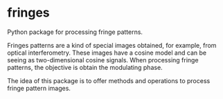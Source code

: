 # fringes
Python package for processing fringe patterns.

Fringes patterns are a kind of special images obtained, for example, from optical interferometry. These images have
a cosine model and can be seeing as two-dimensional cosine signals. When processing fringe patterns, the objective is 
obtain the modulating phase.

The idea of this package is to offer methods and operations to process fringe pattern images.